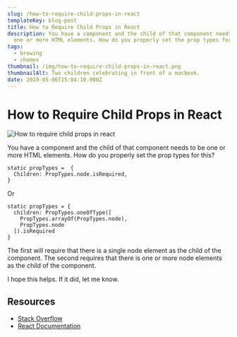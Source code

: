 ```yaml
---
slug: /how-to-require-child-props-in-react
templateKey: blog-post
title: How to Require Child Props in React
description: You have a component and the child of that component needs to be
  one or more HTML elements. How do you properly set the prop types for this?
tags:
  - brewing
  - chemex
thumbnail: /img/how-to-require-child-props-in-react.png
thumbnailAlt: Two children celebrating in front of a macbook.
date: 2019-05-06T15:04:10.000Z
---
```


# How to Require Child Props in React

![How to require child props in react](images/2019-05-06-how-to-require-child-props-in-react.png)

You have a component and the child of that component needs to be one or more HTML elements. How do you properly set the prop types for this?

```
static propTypes =  {
  Children: PropTypes.node.isRequired,
}
```

Or

```
static propTypes = {
  children: PropTypes.oneOfType([
    PropTypes.arrayOf(PropTypes.node),
    PropTypes.node
  ]).isRequired
}
```

The first will require that there is a single node element as the child of the component. The second requires that there is one or more node elements as the child of the component.

I hope this helps. If it did, let me know.

## Resources

- [Stack Overflow](https://stackoverflow.com/questions/42122522/reactjs-what-should-the-proptypes-be-for-this-props-children)
- [React Documentation](https://reactjs.org/docs/typechecking-with-proptypes.html)
